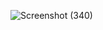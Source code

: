 ![Screenshot (340)](https://github.com/user-attachments/assets/b50637c0-b6d9-43ec-98bb-7cf1d0225309)

